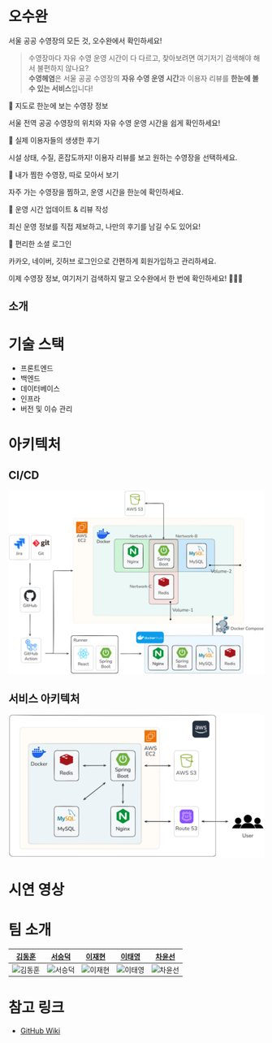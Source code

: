 # 오수완

서울 공공 수영장의 모든 것, 오수완에서 확인하세요!

> 수영장마다 자유 수영 운영 시간이 다 다르고, 찾아보려면 여기저기 검색해야 해서 불편하지 않나요?  
> **수영헤염**은 서울 공공 수영장의 **자유 수영 운영 시간**과 이용자 리뷰를 **한눈에 볼 수 있는 서비스**입니다!

📍 지도로 한눈에 보는 수영장 정보

서울 전역 공공 수영장의 위치와 자유 수영 운영 시간을 쉽게 확인하세요!

💬 실제 이용자들의 생생한 후기

시설 상태, 수질, 혼잡도까지! 이용자 리뷰를 보고 원하는 수영장을 선택하세요.

💖 내가 찜한 수영장, 따로 모아서 보기

자주 가는 수영장을 찜하고, 운영 시간을 한눈에 확인하세요.

📝 운영 시간 업데이트 & 리뷰 작성

최신 운영 정보를 직접 제보하고, 나만의 후기를 남길 수도 있어요!

🔐 편리한 소셜 로그인

카카오, 네이버, 깃허브 로그인으로 간편하게 회원가입하고 관리하세요.

이제 수영장 정보, 여기저기 검색하지 말고 오수완에서 한 번에 확인하세요! 🏊‍♂️✨

## 소개

# 기술 스택
- 프론트엔드
- 백엔드
- 데이터베이스
- 인프라
- 버전 및 이슈 관리

# 아키텍처

## CI/CD
![cicd](readme/cicd.png)

## 서비스 아키텍처
![service](readme/architecture.png)

# 시연 영상

# 팀 소개
| [김동훈](https://github.com/hnihoon) | [서승덕](https://github.com/ssdeok) | [이재현](https://github.com/CloakingGhost) | [이태영](https://github.com/lxodud) | [차윤선](https://github.com/hisunny1007) |
| :---: | :---: | :---: | :---: | :---: |
| ![김동훈](https://github.com/hnihoon.png) | ![서승덕](https://github.com/ssdeok.png) | ![이재현](https://github.com/CloakingGhost.png) | ![이태영](https://github.com/lxodud.png) | ![차윤선](https://github.com/hisunny1007.png) |

# 참고 링크
- [GitHub Wiki](https://github.com/SesacDTeam/swim-done/wiki/%EC%B0%B8%EA%B3%A0-%EC%9E%90%EB%A3%8C)